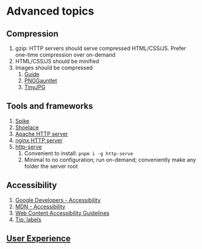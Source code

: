 # Advanced topics

## Compression

1. gzip: HTTP servers should serve compressed HTML/CSS/JS. Prefer one-time compression over on-demand
1. HTML/CSS/JS should be minified
1. Images should be compressed
	1. [Guide](https://images.guide/)
	1. [PNGGauntlet](https://pnggauntlet.com/)
	1. [TinyJPG](https://tinyjpg.com/)

## Tools and frameworks

1. [Spike](spike.md)
1. [Shoelace](shoelace.md)
1. [Apache HTTP server](http://httpd.apache.org/)
1. [nginx HTTP server](https://nginx.org/en/)
1. [http-serve](https://www.npmjs.com/package/http-serve)
	1. Convenient to install: `pnpm i -g http-serve`
	1. Minimal to no configuration; run on-demand; conveniently make any folder the server root

## Accessibility

1. [Google Developers - Accessibility](https://developers.google.com/web/fundamentals/accessibility/)
1. [MDN - Accessibility](https://developer.mozilla.org/en-US/docs/Web/Accessibility)
1. [Web Content Accessibility Guidelines](https://24ways.org/2017/wcag-for-people-who-havent-read-them/)
1. [Tip: labels](https://developer.paciellogroup.com/blog/2017/07/short-note-on-aria-label-aria-labelledby-and-aria-describedby/)

## [User Experience](../ux)

